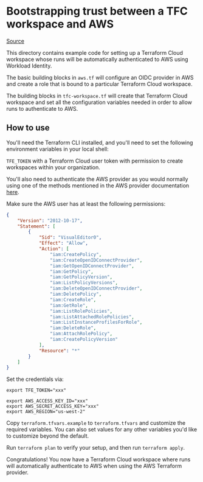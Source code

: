 # Bootstrapping trust between a TFC workspace and AWS

[Source](https://github.com/hashicorp/terraform-dynamic-credentials-setup-examples/tree/main/aws)

This directory contains example code for setting up a Terraform Cloud workspace
whose runs will be automatically authenticated to AWS using Workload Identity.

The basic building blocks in `aws.tf` will configure an OIDC provider in AWS
and create a role that is bound to a particular Terraform Cloud workspace.

The building blocks in `tfc-workspace.tf` will create that Terraform Cloud
workspace and set all the configuration variables needed in order to allow runs to authenticate to AWS.

## How to use

You'll need the Terraform CLI installed, and you'll need to set the following environment variables in your local shell:

`TFE_TOKEN` with a Terraform Cloud user token with permission to create workspaces within your organization.

You'll also need to authenticate the AWS provider as you would normally using one of the methods mentioned in the AWS provider documentation [here](https://registry.terraform.io/providers/hashicorp/aws/latest/docs#authentication-and-configuration).

Make sure the AWS user has at least the following permissions:

```json
{
	"Version": "2012-10-17",
	"Statement": [
		{
			"Sid": "VisualEditor0",
			"Effect": "Allow",
			"Action": [
				"iam:CreatePolicy",
				"iam:CreateOpenIDConnectProvider",
				"iam:GetOpenIDConnectProvider",
				"iam:GetPolicy",
				"iam:GetPolicyVersion",
				"iam:ListPolicyVersions",
				"iam:DeleteOpenIDConnectProvider",
				"iam:DeletePolicy",
				"iam:CreateRole",
				"iam:GetRole",
				"iam:ListRolePolicies",
				"iam:ListAttachedRolePolicies",
				"iam:ListInstanceProfilesForRole",
				"iam:DeleteRole",
				"iam:AttachRolePolicy",
				"iam:CreatePolicyVersion"
			],
			"Resource": "*"
		}
	]
}
```

Set the credentials via:

```env
export TFE_TOKEN="xxx"

export AWS_ACCESS_KEY_ID="xxx"
export AWS_SECRET_ACCESS_KEY="xxx"
export AWS_REGION="us-west-2"
```

Copy `terraform.tfvars.example` to `terraform.tfvars` and customize the required variables. You can also set values for any other variables you'd like to customize beyond the default.

Run `terraform plan` to verify your setup, and then run `terraform apply`.

Congratulations! You now have a Terraform Cloud workspace where runs will automatically authenticate to AWS when using the AWS Terraform provider.

